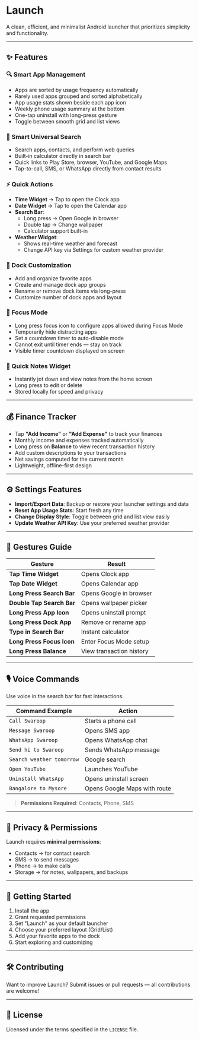 # Launch

A clean, efficient, and minimalist Android launcher that prioritizes simplicity and functionality.

---

## ✨ Features

### 🔍 Smart App Management
- Apps are sorted by usage frequency automatically
- Rarely used apps grouped and sorted alphabetically
- App usage stats shown beside each app icon
- Weekly phone usage summary at the bottom
- One-tap uninstall with long-press gesture
- Toggle between smooth grid and list views

### 🔎 Smart Universal Search
- Search apps, contacts, and perform web queries
- Built-in calculator directly in search bar
- Quick links to Play Store, browser, YouTube, and Google Maps
- Tap-to-call, SMS, or WhatsApp directly from contact results

### ⚡ Quick Actions
- **Time Widget** → Tap to open the Clock app
- **Date Widget** → Tap to open the Calendar app
- **Search Bar**:
  - Long press → Open Google in browser
  - Double tap → Change wallpaper
  - Calculator support built-in
- **Weather Widget**:
  - Shows real-time weather and forecast
  - Change API key via Settings for custom weather provider

### 🧩 Dock Customization
- Add and organize favorite apps
- Create and manage dock app groups
- Rename or remove dock items via long-press
- Customize number of dock apps and layout

### 🔕 Focus Mode
- Long press focus icon to configure apps allowed during Focus Mode
- Temporarily hide distracting apps
- Set a countdown timer to auto-disable mode
- Cannot exit until timer ends — stay on track
- Visible timer countdown displayed on screen

### 📝 Quick Notes Widget
- Instantly jot down and view notes from the home screen
- Long press to edit or delete
- Stored locally for speed and privacy

---

## 💰 Finance Tracker
- Tap **"Add Income"** or **"Add Expense"** to track your finances
- Monthly income and expenses tracked automatically
- Long press on **Balance** to view recent transaction history
- Add custom descriptions to your transactions
- Net savings computed for the current month
- Lightweight, offline-first design

---

## ⚙️ Settings Features
- **Import/Export Data**: Backup or restore your launcher settings and data
- **Reset App Usage Stats**: Start fresh any time
- **Change Display Style**: Toggle between grid and list view easily
- **Update Weather API Key**: Use your preferred weather provider

---

## 🤏 Gestures Guide

| Gesture                     | Result                                      |
|-----------------------------|---------------------------------------------|
| **Tap Time Widget**         | Opens Clock app                             |
| **Tap Date Widget**         | Opens Calendar app                          |
| **Long Press Search Bar**   | Opens Google in browser                     |
| **Double Tap Search Bar**   | Opens wallpaper picker                      |
| **Long Press App Icon**     | Opens uninstall prompt                      |
| **Long Press Dock App**     | Remove or rename app                        |
| **Type in Search Bar**      | Instant calculator                          |
| **Long Press Focus Icon**   | Enter Focus Mode setup                      |
| **Long Press Balance**      | View transaction history                    |

---

## 🎙️ Voice Commands

Use voice in the search bar for fast interactions.

| Command Example           | Action                                         |
|---------------------------|------------------------------------------------|
| `Call Swaroop`            | Starts a phone call                           |
| `Message Swaroop`         | Opens SMS app                                 |
| `WhatsApp Swaroop`        | Opens WhatsApp chat                           |
| `Send hi to Swaroop`      | Sends WhatsApp message                        |
| `Search weather tomorrow` | Google search                                 |
| `Open YouTube`            | Launches YouTube                              |
| `Uninstall WhatsApp`      | Opens uninstall screen                        |
| `Bangalore to Mysore`     | Opens Google Maps with route                  |

> **Permissions Required**: Contacts, Phone, SMS

---

## 🔐 Privacy & Permissions

Launch requires **minimal permissions**:
- Contacts → for contact search
- SMS → to send messages
- Phone → to make calls
- Storage → for notes, wallpapers, and backups

---

## 🚀 Getting Started

1. Install the app  
2. Grant requested permissions  
3. Set "Launch" as your default launcher  
4. Choose your preferred layout (Grid/List)  
5. Add your favorite apps to the dock  
6. Start exploring and customizing  

---

## 🛠️ Contributing

Want to improve Launch? Submit issues or pull requests — all contributions are welcome!

---

## 📄 License

Licensed under the terms specified in the `LICENSE` file.
